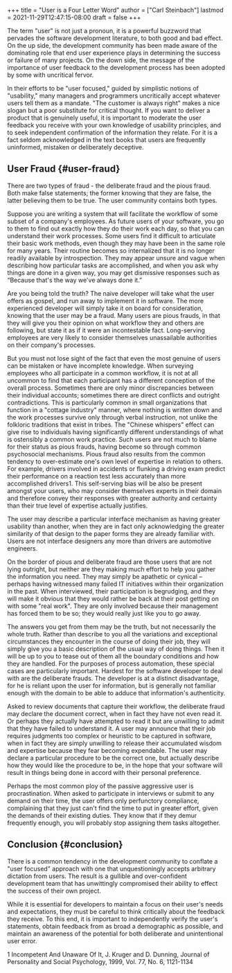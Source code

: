 +++
title = "User is a Four Letter Word"
author = ["Carl Steinbach"]
lastmod = 2021-11-29T12:47:15-08:00
draft = false
+++

The term "user" is not just a pronoun, it is a powerful buzzword that pervades
the software development literature, to both good and bad effect. On the up
side, the development community has been made aware of the dominating role that
end user experience plays in determining the success or failure of many
projects. On the down side, the message of the importance of user feedback to
the development process has been adopted by some with uncritical fervor.

In their efforts to be "user focused," guided by simplistic notions of
"usability," many managers and programmers uncritically accept whatever users
tell them as a mandate. "The customer is always right" makes a nice slogan but a
poor substitute for critical thought. If you want to deliver a product that is
genuinely useful, it is important to moderate the user feedback you receive with
your own knowledge of usability principles, and to seek independent confirmation
of the information they relate. For it is a fact seldom acknowledged in the text
books that users are frequently uninformed, mistaken or deliberately deceptive.


## User Fraud {#user-fraud}

There are two types of fraud - the deliberate fraud and the pious fraud. Both make false statements; the former knowing that they are false, the latter believing them to be true. The user community contains both types.

Suppose you are writing a system that will facilitate the workflow of some subset of a company's employees. As future users of your software, you go to them to find out exactly how they do their work each day, so that you can understand their work processes. Some users find it difficult to articulate their basic work methods, even though they may have been in the same role for many years. Their routine becomes so internalized that it is no longer readily available by introspection. They may appear unsure and vague when describing how particular tasks are accomplished, and when you ask why things are done in a given way, you may get dismissive responses such as “Because that's the way we've always done it.”

Are you being told the truth? The naive developer will take what the user offers as gospel, and run away to implement it in software. The more experienced developer will simply take it on board for consideration, knowing that the user may be a fraud. Many users are pious frauds, in that they will give you their opinion on what workflow they and others are following, but state it as if it were an incontestable fact. Long-serving employees are very likely to consider themselves unassailable authorities on their company's processes.

But you must not lose sight of the fact that even the most genuine of users can be mistaken or have incomplete knowledge. When surveying employees who all participate in a common workflow, it is not at all uncommon to find that each participant has a different conception of the overall process. Sometimes there are only minor discrepancies between their individual accounts; sometimes there are direct conflicts and outright contradictions. This is particularly common in small organizations that function in a "cottage industry" manner, where nothing is written down and the work processes survive only through verbal instruction, not unlike the folkloric traditions that exist in tribes. The "Chinese whispers" effect can give rise to individuals having significantly different understandings of what is ostensibly a common work practice. Such users are not much to blame for their status as pious frauds, having become so through common psychosocial mechanisms.
Pious fraud also results from the common tendency to over-estimate one's own level of expertise in relation to others. For example, drivers involved in accidents or flunking a driving exam predict their performance on a reaction test less accurately than more accomplished drivers1. This self-serving bias will be also be present amongst your users, who may consider themselves experts in their domain and therefore convey their responses with greater authority and certainty than their true level of expertise actually justifies.

The user may describe a particular interface mechanism as having greater usability than another, when they are in fact only acknowledging the greater similarity of that design to the paper forms they are already familiar with. Users are not interface designers any more than drivers are automotive engineers.

On the border of pious and deliberate fraud are those users that are not lying outright, but neither are they making much effort to help you gather the information you need. They may simply be apathetic or cynical – perhaps having witnessed many failed IT initiatives within their organization in the past. When interviewed, their participation is begrudging, and they will make it obvious that they would rather be back at their post getting on with some "real work". They are only involved because their management has forced them to be so; they would really just like you to go away.

The answers you get from them may be the truth, but not necessarily the whole truth. Rather than describe to you all the variations and exceptional circumstances they encounter in the course of doing their job, they will simply give you a basic description of the usual way of doing things. Then it will be up to you to tease out of them all the boundary conditions and how they are handled. For the purposes of process automation, these special cases are particularly important.
Hardest for the software developer to deal with are the deliberate frauds. The developer is at a distinct disadvantage, for he is reliant upon the user for information, but is generally not familiar enough with the domain to be able to adduce that information's authenticity.

Asked to review documents that capture their workflow, the deliberate fraud may declare the document correct, when in fact they have not even read it. Or perhaps they actually have attempted to read it but are unwilling to admit that they have failed to understand it. A user may announce that their job requires judgments too complex or heuristic to be captured in software, when in fact they are simply unwilling to release their accumulated wisdom and expertise because they fear becoming expendable. The user may declare a particular procedure to be the correct one, but actually describe how they would like the procedure to be, in the hope that your software will result in things being done in accord with their personal preference.

Perhaps the most common ploy of the passive aggressive user is procrastination. When asked to participate in interviews or submit to any demand on their time, the user offers only perfunctory compliance, complaining that they just can't find the time to put in greater effort, given the demands of their existing duties. They know that if they demur frequently enough, you will probably stop assigning them tasks altogether.


## Conclusion {#conclusion}

There is a common tendency in the development community to conflate a "user focused" approach with one that unquestioningly accepts arbitrary dictation from users. The result is a gullible and over-confident development team that has unwittingly compromised their ability to effect the success of their own project.

While it is essential for developers to maintain a focus on their user's needs and expectations, they must be careful to think critically about the feedback they receive. To this end, it is important to independently verify the user's statements, obtain feedback from as broad a demographic as possible, and maintain an awareness of the potential for both deliberate and unintentional user error.

1 Incompetent And Unaware Of It, J. Kruger and D. Dunning, Journal of Personality and Social Psychology, 1999, Vol. 77, No. 6, 1121-1134
